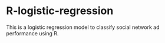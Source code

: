 # R-logistic-regression
This is a logistic regression model to classify social network ad performance using R.

